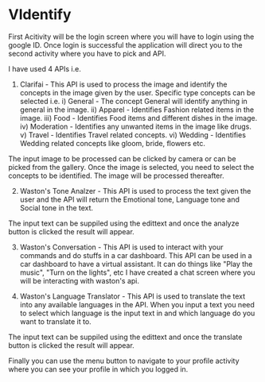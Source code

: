 # VIdentify
First Acitivity will be the login screen where you will have to login using the google ID.
Once login is successful the application will direct you to the second activity where you have to pick and API.

I have used 4 APIs i.e.

1) Clarifai - This API is used to process the image and identify the concepts in the image given by the user. Specific type
              concepts can be selected i.e. 
              i) General - The concept General will identify anything in general in the image.
              ii) Apparel - Identifies Fashion related items in the image.
              iii) Food - Identifies Food items and different dishes in the image.
              iv) Moderation - Identifies any unwanted items in the image like drugs.
              v) Travel - Identifies Travel related concepts.
              vi) Wedding - Identifies Wedding related concepts like gloom, bride, flowers etc.

The input image to be processed can be clicked by camera or can be picked from the gallery. Once the image is selected, you 
need to select the concepts to be identified. The image will be processed thereafter.

2) Waston's Tone Analzer - This API is used to process the text given the user and the API will return the Emotional tone,
                            Language tone and Social tone in the text.

The input text can be suppiled using the edittext and once the analyze button is clicked the result will appear.

3) Waston's Conversation - This API is used to interact with your commands and do stuffs in a car dashboard. This API can
                           be used in a car dashboard to have a virtual assistant.
                           It can do things like "Play the music", "Turn on the lights", etc
                           I have created a chat screen where you will be interacting with waston's api.

4) Waston's Language Translator - This API is used to translate the text into any available languages in the API.
                                   When you input a text you need to select which language is the input text in and 
                                   which language do you want to translate it to.

The input text can be suppiled using the edittext and once the translate button is clicked the result will appear.

Finally you can use the menu button to navigate to your profile activity where you can see your profile in which you logged  in.
